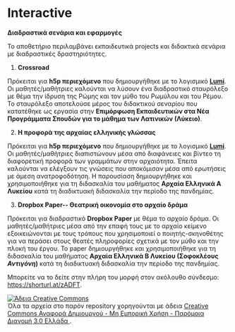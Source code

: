# Interactive

**Διαδραστικά σενάρια και εφαρμογές**

Το αποθετήριο περιλαμβάνει εκπαιδευτικά projects και διδακτικά σενάρια με διαδραστικές δραστηριότητες.

1. **Crossroad**

Πρόκειται για **h5p περιεχόμενο** που δημιουργήθηκε με το λογισμικό **[Lumi](https://app.lumi.education/)**. Οι μαθητές/μαθήτριες καλούνται να λύσουν ένα διαδραστικό σταυρόλεξο με θέμα την ίδρυση της Ρώμης και τον μύθο του Ρωμύλου και του Ρέμου.  Το σταυρόλεξο αποτελούσε μέρος του διδακτικού σεναρίου που κατατέθηκε ως εργασία στην **Επιμόρφωση Εκπαιδευτικών στα Νέα Προγράμματα Σπουδών για το μάθημα των Λατινικών (Λύκειο)**.

2. **Η προφορά της αρχαίας ελληνικής γλώσσας**

Πρόκειται για **h5p περιεχόμενο** που δημιουργήθηκε με το λογισμικό **[Lumi](https://app.lumi.education/)**. Οι μαθητές/μαθήτριες διαπιστώνουν μέσα από διαφάνειες και βίντεο τη διαφορετική προφορά των γραμμάτων στην αρχαιότητα. Έπειτα καλούνται να ελέγξουν τις γνώσεις που αποκόμισαν μέσα από ερωτήσεις με άμεση ανατροφοδότηση. Η παρουσίαση δημιουργήθηκε και χρησιμοποιήθηκε για τη διδασκαλία του μαθήματος **Αρχαία Ελληνικά Α Λυκείου** κατά τη διαδικτυακή διδασκαλία την περίοδο της πανδημίας.

3. **Dropbox Paper-- Θεατρική οικονομία στο αρχαίο δράμα**

Πρόκειται για διαδραστικό **Dropbox Paper**  με θέμα το αρχαίο δράμα. Οι μαθητές/μαθήτριες μέσα από την επαφή τους με το αρχαίο κείμενο εξοικειώνονται με τους τρόπους που χρησιμοποιεί ο ποιητής-σκηνοθέτης για να περάσει στους θεατές πληροφορίες σχετικά με τον μύθο και την πλοκή του έργου. Το paper  δημιουργήθηκε και χρησιμοποιήθηκε για τη διδασκαλία του μαθήματος **Αρχαία Ελληνικά Β Λυκείου (Σοφοκλέους *Αντιγόνη*)** κατά τη διαδικτυακή διδασκαλία την περίοδο της πανδημίας.

Μπορείτε να το δείτε στην πλήρη του μορφή στον ακόλουθο σύνδεσμο: <https://shorturl.at/zADFT>.



<a rel="license" href="http://creativecommons.org/licenses/by-nc-sa/3.0/gr/"><img alt="Άδεια Creative Commons" style="border-width:0" src="https://i.creativecommons.org/l/by-nc-sa/3.0/gr/88x31.png" /></a><br />Όλα τα αρχεία στο παρόν repository χορηγούνται με άδεια <a rel="license" href="http://creativecommons.org/licenses/by-nc-sa/3.0/gr/">Creative Commons Αναφορά Δημιουργού - Μη Εμπορική Χρήση - Παρόμοια Διανομή 3.0 Ελλάδα </a>.
